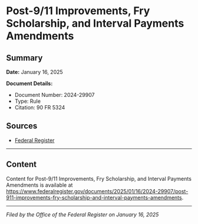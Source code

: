 # Post-9/11 Improvements, Fry Scholarship, and Interval Payments Amendments

## Summary

**Date:** January 16, 2025

**Document Details:**
- Document Number: 2024-29907
- Type: Rule
- Citation: 90 FR 5324

## Sources
- [Federal Register](https://www.federalregister.gov/documents/2025/01/16/2024-29907/post-911-improvements-fry-scholarship-and-interval-payments-amendments)

---

## Content

Content for Post-9/11 Improvements, Fry Scholarship, and Interval Payments Amendments is available at https://www.federalregister.gov/documents/2025/01/16/2024-29907/post-911-improvements-fry-scholarship-and-interval-payments-amendments.

---

*Filed by the Office of the Federal Register on January 16, 2025*
